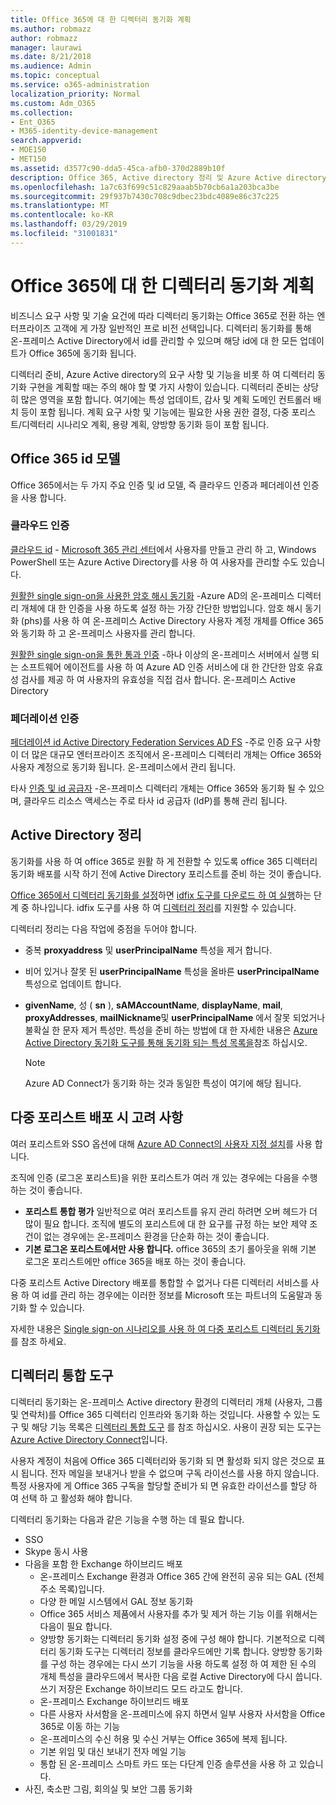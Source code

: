 ```yaml
---
title: Office 365에 대 한 디렉터리 동기화 계획
ms.author: robmazz
author: robmazz
manager: laurawi
ms.date: 8/21/2018
ms.audience: Admin
ms.topic: conceptual
ms.service: o365-administration
localization_priority: Normal
ms.custom: Adm_O365
ms.collection:
- Ent_O365
- M365-identity-device-management
search.appverid:
- MOE150
- MET150
ms.assetid: d3577c90-dda5-45ca-afb0-370d2889b10f
description: Office 365, Active directory 정리 및 Azure Active directory Connect 도구를 사용한 디렉터리 동기화에 대해 설명 합니다.
ms.openlocfilehash: 1a7c63f699c51c829aaab5b70cb6a1a203bca3be
ms.sourcegitcommit: 29f937b7430c708c9dbec23bdc4089e86c37c225
ms.translationtype: MT
ms.contentlocale: ko-KR
ms.lasthandoff: 03/29/2019
ms.locfileid: "31001831"
---
```

# <a name="plan-for-directory-synchronization-for-office-365"></a>Office 365에 대 한 디렉터리 동기화 계획

비즈니스 요구 사항 및 기술 요건에 따라 디렉터리 동기화는 Office 365로 전환 하는 엔터프라이즈 고객에 게 가장 일반적인 프로 비전 선택입니다. 디렉터리 동기화를 통해 온-프레미스 Active Directory에서 id를 관리할 수 있으며 해당 id에 대 한 모든 업데이트가 Office 365에 동기화 됩니다.
  
디렉터리 준비, Azure Active directory의 요구 사항 및 기능을 비롯 하 여 디렉터리 동기화 구현을 계획할 때는 주의 해야 할 몇 가지 사항이 있습니다. 디렉터리 준비는 상당히 많은 영역을 포함 합니다. 여기에는 특성 업데이트, 감사 및 계획 도메인 컨트롤러 배치 등이 포함 됩니다. 계획 요구 사항 및 기능에는 필요한 사용 권한 결정, 다중 포리스트/디렉터리 시나리오 계획, 용량 계획, 양방향 동기화 등이 포함 됩니다.
  
## <a name="office-365-identity-models"></a>Office 365 id 모델

Office 365에서는 두 가지 주요 인증 및 id 모델, 즉 클라우드 인증과 페더레이션 인증을 사용 합니다.
  
### <a name="cloud-authentication"></a>클라우드 인증

[클라우드 id](about-office-365-identity.md) - [Microsoft 365 관리 센터](https://admin.microsoft.com)에서 사용자를 만들고 관리 하 고, Windows PowerShell 또는 Azure Active Directory를 사용 하 여 사용자를 관리할 수도 있습니다.
  
[원활한 single sign-on을 사용한 암호 해시 동기화](about-office-365-identity.md) -Azure AD의 온-프레미스 디렉터리 개체에 대 한 인증을 사용 하도록 설정 하는 가장 간단한 방법입니다. 암호 해시 동기화 (phs)를 사용 하 여 온-프레미스 Active Directory 사용자 계정 개체를 Office 365와 동기화 하 고 온-프레미스 사용자를 관리 합니다.
  
[원활한 single sign-on을 통한 통과 인증](about-office-365-identity.md) -하나 이상의 온-프레미스 서버에서 실행 되는 소프트웨어 에이전트를 사용 하 여 Azure AD 인증 서비스에 대 한 간단한 암호 유효성 검사를 제공 하 여 사용자의 유효성을 직접 검사 합니다. 온-프레미스 Active Directory
  
### <a name="federated-authentication"></a>페더레이션 인증

[페더레이션 id Active Directory Federation Services AD FS](about-office-365-identity.md) -주로 인증 요구 사항이 더 많은 대규모 엔터프라이즈 조직에서 온-프레미스 디렉터리 개체는 Office 365와 사용자 계정으로 동기화 됩니다. 온-프레미스에서 관리 됩니다.
  
타사 [인증 및 id 공급자](about-office-365-identity.md) -온-프레미스 디렉터리 개체는 Office 365와 동기화 될 수 있으며, 클라우드 리소스 액세스는 주로 타사 id 공급자 (IdP)를 통해 관리 됩니다.
  
## <a name="active-directory-cleanup"></a>Active Directory 정리

동기화를 사용 하 여 office 365로 원활 하 게 전환할 수 있도록 office 365 디렉터리 동기화 배포를 시작 하기 전에 Active Directory 포리스트를 준비 하는 것이 좋습니다.
  
[Office 365에서 디렉터리 동기화를 설정](set-up-directory-synchronization.md)하면 [idfix 도구를 다운로드 하 여 실행](install-and-run-idfix.md)하는 단계 중 하나입니다. idfix 도구를 사용 하 여 [디렉터리 정리](prepare-directory-attributes-for-synch-with-idfix.md)를 지원할 수 있습니다.
  
디렉터리 정리는 다음 작업에 중점을 두어야 합니다.

- 중복 **proxyaddress** 및 **userPrincipalName** 특성을 제거 합니다.
- 비어 있거나 잘못 된 **userPrincipalName** 특성을 올바른 **userPrincipalName** 특성으로 업데이트 합니다.
- **givenName**, 성 ( **sn** ), **sAMAccountName**, **displayName**, **mail**, **proxyAddresses**, **mailNickname**및 **userPrincipalName** 에서 잘못 되었거나 불확실 한 문자 제거 특성만. 특성을 준비 하는 방법에 대 한 자세한 내용은 [Azure Active Directory 동기화 도구를 통해 동기화 되는 특성 목록을](https://go.microsoft.com/fwlink/p/?LinkId=396719)참조 하십시오.

    > [!NOTE]
    > Azure AD Connect가 동기화 하는 것과 동일한 특성이 여기에 해당 됩니다. 
  
## <a name="multi-forest-deployment-considerations"></a>다중 포리스트 배포 시 고려 사항

여러 포리스트와 SSO 옵션에 대해 [Azure AD Connect의 사용자 지정 설치](https://go.microsoft.com/fwlink/p/?LinkId=698430)를 사용 합니다.
  
조직에 인증 (로그온 포리스트)을 위한 포리스트가 여러 개 있는 경우에는 다음을 수행 하는 것이 좋습니다.
  
- **포리스트 통합 평가** 일반적으로 여러 포리스트를 유지 관리 하려면 오버 헤드가 더 많이 필요 합니다. 조직에 별도의 포리스트에 대 한 요구를 규정 하는 보안 제약 조건이 없는 경우에는 온-프레미스 환경을 단순화 하는 것이 좋습니다.
- **기본 로그온 포리스트에서만 사용 합니다.** office 365의 초기 롤아웃을 위해 기본 로그온 포리스트에만 office 365을 배포 하는 것이 좋습니다. 

다중 포리스트 Active Directory 배포를 통합할 수 없거나 다른 디렉터리 서비스를 사용 하 여 id를 관리 하는 경우에는 이러한 정보를 Microsoft 또는 파트너의 도움말과 동기화 할 수 있습니다.
  
자세한 내용은 [Single sign-on 시나리오를 사용 하 여 다중 포리스트 디렉터리 동기화](https://go.microsoft.com/fwlink/p/?LinkId=525321)를 참조 하세요.
  
## <a name="directory-integration-tools"></a>디렉터리 통합 도구

디렉터리 동기화는 온-프레미스 Active directory 환경의 디렉터리 개체 (사용자, 그룹 및 연락처)를 Office 365 디렉터리 인프라와 동기화 하는 것입니다. 사용할 수 있는 도구 및 해당 기능 목록은 [디렉터리 통합 도구](https://go.microsoft.com/fwlink/p/?LinkID=510956) 를 참조 하십시오. 사용이 권장 되는 도구는 [Azure Active Directory Connect](https://go.microsoft.com/fwlink/?LinkId=525323)입니다.
  
사용자 계정이 처음에 Office 365 디렉터리와 동기화 되 면 활성화 되지 않은 것으로 표시 됩니다. 전자 메일을 보내거나 받을 수 없으며 구독 라이선스를 사용 하지 않습니다. 특정 사용자에 게 Office 365 구독을 할당할 준비가 되 면 유효한 라이선스를 할당 하 여 선택 하 고 활성화 해야 합니다.
  
디렉터리 동기화는 다음과 같은 기능을 수행 하는 데 필요 합니다.
  
- SSO
- Skype 동시 사용
- 다음을 포함 한 Exchange 하이브리드 배포
  - 온-프레미스 Exchange 환경과 Office 365 간에 완전히 공유 되는 GAL (전체 주소 목록)입니다.
  - 다양 한 메일 시스템에서 GAL 정보 동기화
  - Office 365 서비스 제품에서 사용자를 추가 및 제거 하는 기능 이를 위해서는 다음이 필요 합니다.
  - 양방향 동기화는 디렉터리 동기화 설정 중에 구성 해야 합니다. 기본적으로 디렉터리 동기화 도구는 디렉터리 정보를 클라우드에만 기록 합니다. 양방향 동기화를 구성 하는 경우에는 다시 쓰기 기능을 사용 하도록 설정 하 여 제한 된 수의 개체 특성을 클라우드에서 복사한 다음 로컬 Active Directory에 다시 씁니다. 쓰기 저장은 Exchange 하이브리드 모드 라고도 합니다. 
  - 온-프레미스 Exchange 하이브리드 배포
  - 다른 사용자 사서함을 온-프레미스에 유지 하면서 일부 사용자 사서함을 Office 365로 이동 하는 기능
  - 온-프레미스의 수신 허용 및 수신 거부는 Office 365에 복제 됩니다.
  - 기본 위임 및 대신 보내기 전자 메일 기능
  - 통합 된 온-프레미스 스마트 카드 또는 다단계 인증 솔루션을 사용 하 고 있습니다.
- 사진, 축소판 그림, 회의실 및 보안 그룹 동기화